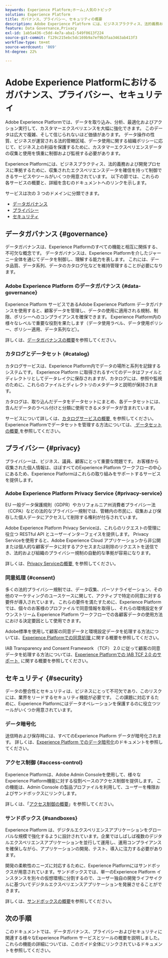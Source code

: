 ```yaml
---
keywords: Experience Platform;ホーム;人気のトピック
solution: Experience Platform
title: ガバナンス、プライバシー、セキュリティの概要
description: Adobe Experience Platform には、ビジネスプラクティス、法的義務および開発プロセスに準拠するために、収集されたエクスペリエンスデータを確信を持って制御できるサービスやツールがいくつか用意されています。
feature: Data Governance,Privacy
exl-id: 1ab5a436-c5dd-4e7a-aba1-549f0613f224
source-git-commit: f129c215ebc5dc169b9a7ef9b3faa3463ab413f3
workflow-type: tm+mt
source-wordcount: '869'
ht-degree: 22%

---
```


# Adobe Experience Platformにおけるガバナンス、プライバシー、セキュリティ

Adobe Experience Platformでは、データを取り込み、分析、最適化およびアクション実行して、カスタマーエクスペリエンスを大幅に強化できます。 このデータは広大で複雑、そして信じられないほど価値があります。 データ操作の性質、ビジネスが運営される法的管轄区域、データ使用に関する組織ポリシーに応じて、ビジネス上の利益を保護するために、カスタマーエクスペリエンスデータの収集と使用を慎重に制御および監視する必要があります。

Experience Platformには、ビジネスプラクティス、法的義務および開発プロセスに準拠するために、収集されたエクスペリエンスデータを確信を持って制御できるサービスやツールがいくつか用意されています。 以下の節では、これらの各サービスの概要と、詳細を含むのドキュメントへのリンクを示します。

サービスは次の 3 つのドメインに分類できます。

* [データガバナンス](#governance)
* [プライバシー](#privacy)
* [セキュリティ](#security)

## データガバナンス {#governance}

データガバナンスは、Experience Platformのすべての機能と相互に関係する、不可欠な概念です。 データガバナンスは、Experience Platformを介したジャーニー全体を通じてデータを制御し、理解する能力を表します。 これには、データ品質、データ系列、データのカタログ化などを維持管理することが必要になります。

### Adobe Experience Platform のデータガバナンス {#data-governance}

Experience Platform サービスであるAdobe Experience Platform データガバナンスを使用すると、顧客データを管理し、データの使用に適用される規制、制限、ポリシーへのコンプライアンスを確保できます。 Experience Platform内の様々なレベルで重要な役割を果たします（データ使用ラベル、データ使用ポリシー、ポリシー適用、データ系列など）。

詳しくは、[データガバナンスの概要](../../data-governance/home.md)を参照してください。

### カタログとデータセット {#catalog}

カタログサービスは、Experience Platform内でデータの場所と系列を記録するシステムです。 Experience Platform に取得されるすべてのデータはファイルとディレクトリとしてデータレイクに保存されますが、カタログには、参照や監視のために、これらのファイルとディレクトリのメタデータと説明が保持されます。

カタログは、取り込んだデータをデータセットにまとめ、各データセットには、含んだデータのラベル付けと分類に使用できるメタデータが含まれています。

サービスについて詳しくは、[&#x200B; カタログサービスの概要 &#x200B;](../../catalog/home.md) を参照してください。 Experience Platformでデータセットを管理する方法については、[&#x200B; データセットの概要 &#x200B;](../../catalog/datasets/overview.md) を参照してください。

## プライバシー {#privacy}

プライバシーは、ビジネス、議員、顧客にとって重要な問題です。 お客様から収集された個人情報は、ほぼすべてのExperience Platform ワークフローの中心にあるため、Experience Platformはこれらの取り組みをサポートするサービスを提供します。

### Adobe Experience Platform Privacy Service {#privacy-service}

EU 一般データ保護規則（GDPR）やカリフォルニア州消費者プライバシー法（CCPA）などの法的なプライバシー規制では、管轄内の市民に、収集および保存した個人データにアクセスして削除する権利が付与されています。

Adobe Experience Platform Privacy Serviceは、これらのリクエストの管理に役立つ RESTful API とユーザーインターフェイスを提供します。 Privacy Serviceを使用すると、Adobe Experience Cloud アプリケーションから非公開または個人的な顧客データに対するアクセスまたは削除のリクエストを送信でき、法的および組織のプライバシー規制の自動的な準拠が容易になります。

詳しくは、[Privacy Serviceの概要 &#x200B;](../../privacy-service/home.md) を参照してください。

### 同意処理 {#consent}

多くの法的プライバシー規制では、データ収集、パーソナライゼーション、その他のマーケティングのユースケースに関して、アクティブで特定の同意に対する要件が導入されています。 これらの要件を満たすために、Experience Platformでは、個々のお客様のプロファイルで同意情報を取得し、それらの環境設定をダウンストリーム Experience Platform ワークフローでの各顧客データの使用方法における決定要因として使用できます。

Adobe標準を使用して顧客の同意データと環境設定データを処理する方法については、[Experience Platformでの同意処理 &#x200B;](./consent/adobe/overview.md) に関する概要を参照してください。

IAB Transparency and Consent Framework （TCF） 2.0 に従って顧客の同意データを処理する方法については、[Experience Platformでの IAB TCF 2.0 のサポート &#x200B;](./consent/iab/overview.md) に関する概要を参照してください。

## セキュリティ {#security}

データの整合性とセキュリティは、ビジネスにとって不可欠であり、このリスクには、業界をリードするセキュリティ機能が必要です。 この課題に対応するために、Experience Platformにはデータオペレーションを保護するのに役立つツールがいくつか用意されています。

### データ暗号化

送信時および保存時には、すべてのExperience Platform データが暗号化されます。 詳しくは、[Experience Platform でのデータ暗号化](./encryption.md)のドキュメントを参照してください。

### アクセス制御 {#access-control}

Experience Platformは、Adobe Admin Consoleを使用して、様々なExperience Platform機能に対する役割ベースのアクセス制御を提供します。 この機能は、Admin Console の製品プロファイルを利用して、ユーザーを権限およびサンドボックスにリンクします。

詳しくは、「[アクセス制御の概要](../../access-control/home.md)」を参照してください。

### サンドボックス {#sandboxes}

Experience Platform は、デジタルエクスペリエンスアプリケーションをグローバルな規模で強化するように設計されています。企業ではしばしば複数のデジタルエクスペリエンスアプリケーションを並行して運用し、運用コンプライアンスを確保しながら、アプリケーションの開発、テスト、導入に注力する必要があります。

開発の柔軟性のニーズに対応するために、Experience Platformにはサンドボックスが用意されています。サンドボックスでは、単一のExperience Platform インスタンスを別々の仮想環境に分割するので、ユーザー独自の開発ライフサイクルに基づいてデジタルエクスペリエンスアプリケーションを発展させることができます。

詳しくは、[サンドボックスの概要](../../sandboxes/home.md)を参照してください。

## 次の手順

このドキュメントでは、データガバナンス、プライバシーおよびセキュリティに関連する様々なExperience Platform サービスとツールの概要を説明しました。 これらの機能の詳細については、このガイド全体にリンクされているドキュメントを参照してください。
